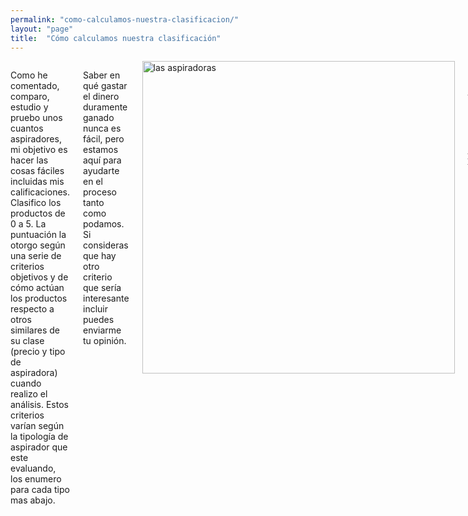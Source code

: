 ```yaml
---
permalink: "como-calculamos-nuestra-clasificacion/"
layout: "page"
title:  "Cómo calculamos nuestra clasificación"
---
```

<main>
  <body>
    <div class="row intro">
      <div class="small-12 columns">
      <p class="lead">
        Como he comentado, comparo, estudio y pruebo unos cuantos aspiradores, mi objetivo es hacer las cosas fáciles incluidas mis calificaciones.  Clasifico los productos de 0 a 5. La puntuación la otorgo según una serie de criterios objetivos y de cómo actúan los productos respecto a otros similares de su clase (precio y tipo de aspiradora) cuando realizo el análisis. Estos criterios varían según la tipología de aspirador que este evaluando, los enumero para cada tipo mas abajo.
      </p>
      <p class="lead">
        Saber en qué gastar el dinero duramente ganado nunca es fácil, pero estamos aquí para ayudarte en el proceso tanto como podamos.
        Si consideras que hay otro criterio que sería interesante incluir puedes enviarme tu opinión.
      </p>
      <div class="text-center container-article">
        <img src="{{ site.url }}/assets/img/varias/vacuum-cleaner-268135_640.jpg" width="500" height="auto" alt="las aspiradoras">
      </div>
      <p class="lead">
        Criterios que tenemos en cuenta a la hora de clasificar las <a href="http://www.lasaspiradoras.com/tabla-caracteristicas-aspiradoras-trineo/">Aspiradoras trineo</a> sin bolsa:
      </p>
      <p class="lead">
        Potencia, consumo anual estimado, capacidad del depósito, nivel sonoro, tipo de filtros, peso, dimensiones, radio acción, años de garantía, cepillos incluidos de serie, eficiencia energética, rendimiento aspirando alfombras, rendimiento aspirando suelos duros, clase de emisión de polvo, comodidad de las ruedas, regulación de la potencia (desde el asa o el cuerpo del aspirador).
      </p>
      <p class="lead">
        Criterios que tenemos en cuenta a la hora de clasificar las <a href="http://www.lasaspiradoras.com/tabla-caracteristicas-aspiradoras-escoba/">Aspiradoras escoba</a>:
      </p>
      <p class="lead">
        Potencia, consumo anual estimado, capacidad del depósito, nivel sonoro, tipo de filtros, peso, dimensiones, años de garantía, cepillos incluidos de serie, duración de la batería, tiempo de carga de la batería.
      </p>
      <p class="lead">
        Criterios que tenemos en cuenta a la hora de clasificar las <a href="http://www.lasaspiradoras.com/tabla-caracteristicas-aspiradoras-robot/">Aspiradoras robot</a>:
      </p>
      <p class="lead">
        Potencia, capacidad del depósito, nivel sonoro, tipo de filtros, peso, dimensiones, años de garantía, cepillos incluidos, duración de la batería, tiempo de carga de la batería.
      </p>
      <p class="lead">
        Tienes un comentario, ganas de expresar tu opinión o experiencia? Envíanos un mensaje a info@lasaspirodas.com
      </p>
      <p class="lead">
        Hasta pronto <a href="https://twitter.com/Las_aspiradoras">@Las_aspiradoras.com</a>
      </p>
     </div>

